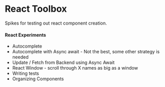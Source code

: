 # React Toolbox
Spikes for testing out react component creation.
#### React Experiments
- Autocomplete
- Autocomplete with Async await - Not the best, some other strategy is needed
- Update / Fetch from Backend using Async Await
- React Window - scroll through X names as big as a window
- Writing tests
- Organizing Components
